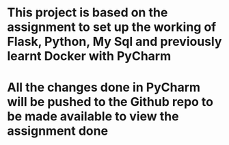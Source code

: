 # This project is based on the assignment to set up the working of Flask, Python, My Sql and previously learnt Docker with PyCharm
# All the changes done in PyCharm will be pushed to the Github repo to be made available to view the assignment done